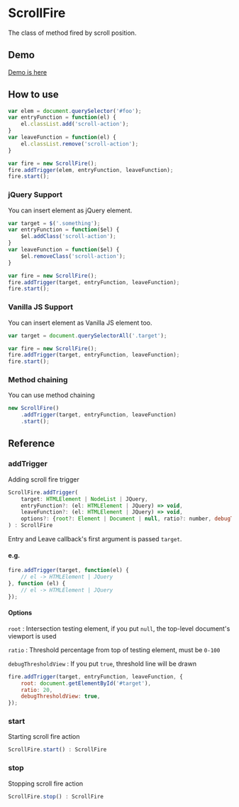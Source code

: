 # ScrollFire

The class of method fired by scroll position.

## Demo

[Demo is here](https://lionheart-co-jp.github.io/ScrollFire.js/)

## How to use

```js
var elem = document.querySelector('#foo');
var entryFunction = function(el) {
    el.classList.add('scroll-action');
}
var leaveFunction = function(el) {
    el.classList.remove('scroll-action');
}

var fire = new ScrollFire();
fire.addTrigger(elem, entryFunction, leaveFunction);
fire.start();
```

### jQuery Support

You can insert element as jQuery element.

```js
var target = $('.something');
var entryFunction = function($el) {
    $el.addClass('scroll-action');
}
var leaveFunction = function($el) {
    $el.removeClass('scroll-action');
}

var fire = new ScrollFire();
fire.addTrigger(target, entryFunction, leaveFunction);
fire.start();
```

### Vanilla JS Support

You can insert element as Vanilla JS element too.

```js
var target = document.querySelectorAll('.target');

var fire = new ScrollFire();
fire.addTrigger(target, entryFunction, leaveFunction);
fire.start();
```

### Method chaining

You can use method chaining

```js
new ScrollFire()
    .addTrigger(target, entryFunction, leaveFunction)
    .start();
```

## Reference

### addTrigger

Adding scroll fire trigger

```js
ScrollFire.addTrigger(
    target: HTMLElement | NodeList | JQuery,
    entryFunction?: (el: HTMLElement | JQuery) => void,
    leaveFunction?: (el: HTMLElement | JQuery) => void,
    options?: {root?: Element | Document | null, ratio?: number, debugThresholdView: boolean} = {root: null, ratio: 50, debugThresholdView: false }
) : ScrollFire
```

Entry and Leave callback's first argument is passed `target`.


#### e.g.

```js
fire.addTrigger(target, function(el) {
    // el -> HTMLElement | JQuery
}, function (el) {
    // el -> HTMLElement | JQuery
});
```

#### Options

`root` : Intersection testing element, if you put `null`, the top-level document's viewport is used

`ratio` : Threshold percentage from top of testing element, must be `0-100`

`debugThresholdView` : If you put `true`, threshold line will be drawn

```js
fire.addTrigger(target, entryFunction, leaveFunction, {
    root: document.getElementById('#target'),
    ratio: 20,
    debugThresholdView: true,
});
```

### start

Starting scroll fire action

```js
ScrollFire.start() : ScrollFire
```

### stop

Stopping scroll fire action

```js
ScrollFire.stop() : ScrollFire
```
